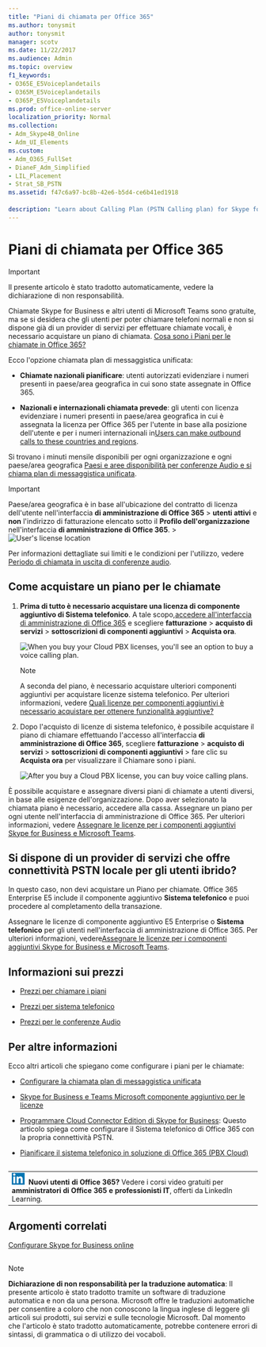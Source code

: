 ```yaml
---
title: "Piani di chiamata per Office 365"
ms.author: tonysmit
author: tonysmit
manager: scotv
ms.date: 11/22/2017
ms.audience: Admin
ms.topic: overview
f1_keywords:
- O365E_E5Voiceplandetails
- O365M_E5Voiceplandetails
- O365P_E5Voiceplandetails
ms.prod: office-online-server
localization_priority: Normal
ms.collection:
- Adm_Skype4B_Online
- Adm_UI_Elements
ms.custom:
- Adm_O365_FullSet
- DianeF_Adm_Simplified
- LIL_Placement
- Strat_SB_PSTN
ms.assetid: f47c6a97-bc8b-42e6-b5d4-ce6b41ed1918

description: "Learn about Calling Plan (PSTN Calling plan) for Skype for business options and how to get licenses for your organization. "
---
```


# Piani di chiamata per Office 365

> [!IMPORTANT]
> Il presente articolo è stato tradotto automaticamente, vedere la dichiarazione di non responsabilità.  
  
Chiamate Skype for Business e altri utenti di Microsoft Teams sono gratuite, ma se si desidera che gli utenti per poter chiamare telefoni normali e non si dispone già di un provider di servizi per effettuare chiamate vocali, è necessario acquistare un piano di chiamata. [Cosa sono i Piani per le chiamate in Office 365?](../what-are-calling-plans-in-office-365/what-are-calling-plans-in-office-365.md)
  
Ecco l'opzione chiamata plan di messaggistica unificata:
  
- **Chiamate nazionali pianificare**: utenti autorizzati evidenziare i numeri presenti in paese/area geografica in cui sono state assegnate in Office 365.
    
- **Nazionali e internazionali chiamata prevede**: gli utenti con licenza evidenziare i numeri presenti in paese/area geografica in cui è assegnata la licenza per Office 365 per l'utente in base alla posizione dell'utente e per i numeri internazionali in[Users can make outbound calls to these countries and regions](../countries-and-region-availability-for-audio-conferencing-and-calling-plans/users-can-make-outbound-calls-to-these-countries-and-regions.md).
    
Si trovano i minuti mensile disponibili per ogni organizzazione e ogni paese/area geografica [Paesi e aree disponibilità per conferenze Audio e si chiama plan di messaggistica unificata](../countries-and-region-availability-for-audio-conferencing-and-calling-plans/countries-and-region-availability-for-audio-conferencing-and-calling-plans.md).
  
> [!IMPORTANT]
> Paese/area geografica è in base all'ubicazione del contratto di licenza dell'utente nell'interfaccia **di amministrazione di Office 365** > **utenti attivi** e **non** l'indirizzo di fatturazione elencato sotto il **Profilo dell'organizzazione** nell'interfaccia **di amministrazione di Office 365**. > ![User's license location](../images/cc1e16d1-8a5e-43e0-99a3-dc991efdfbab.png)
  
Per informazioni dettagliate sui limiti e le condizioni per l'utilizzo, vedere [Periodo di chiamata in uscita di conferenze audio](../accessibility-and-regulatory/audio-conferencing-complimentary-dial-out-period.md).
  
## Come acquistare un piano per le chiamate

1. **Prima di tutto è necessario acquistare una licenza di componente aggiuntivo di **Sistema telefonico****. A tale scopo,[accedere all'interfaccia di amministrazione di Office 365](https://portal.office.com/adminportal/home?add=sub&amp;adminportal=1#/catalog) e scegliere **fatturazione** > **acquisto di servizi** > **sottoscrizioni di componenti aggiuntivi** > **Acquista ora**.
    
    ![When you buy your Cloud PBX licenses, you'll see an option to buy a voice calling plan.](../images/5893fca0-292c-4cdf-9b43-c507a8b44b74.png)
  
    > [!NOTE]
    > A seconda del piano, è necessario acquistare ulteriori componenti aggiuntivi per acquistare licenze sistema telefonico. Per ulteriori informazioni, vedere [Quali licenze per componenti aggiuntivi è necessario acquistare per ottenere funzionalità aggiuntive? ](skype-for-business-and-microsoft-teams-add-on-licensing.md#bkmk_whichaddons)
  
2. Dopo l'acquisto di licenze di sistema telefonico, è possibile acquistare il piano di chiamare effettuando l'accesso all'interfaccia **di amministrazione di Office 365**, scegliere **fatturazione** > **acquisto di servizi** > **sottoscrizioni di componenti aggiuntivi** > fare clic su **Acquista ora** per visualizzare il Chiamare sono i piani.
    
    ![After you buy a Cloud PBX license, you can buy voice calling plans.](../images/ab2d6dce-56eb-4bbc-ac1a-430b0c065d18.png)
  
È possibile acquistare e assegnare diversi piani di chiamate a utenti diversi, in base alle esigenze dell'organizzazione. Dopo aver selezionato la chiamata piano è necessario, accedere alla cassa. Assegnare un piano per ogni utente nell'interfaccia di amministrazione di Office 365. Per ulteriori informazioni, vedere [Assegnare le licenze per i componenti aggiuntivi Skype for Business e Microsoft Teams](assign-skype-for-business-and-microsoft-teams-licenses.md).
  
## Si dispone di un provider di servizi che offre connettività PSTN locale per gli utenti ibrido?

In questo caso, non devi acquistare un Piano per chiamate. Office 365 Enterprise E5 include il componente aggiuntivo **Sistema telefonico** e puoi procedere al completamento della transazione.
  
Assegnare le licenze di componente aggiuntivo E5 Enterprise o **Sistema telefonico** per gli utenti nell'interfaccia di amministrazione di Office 365. Per ulteriori informazioni, vedere[Assegnare le licenze per i componenti aggiuntivi Skype for Business e Microsoft Teams](assign-skype-for-business-and-microsoft-teams-licenses.md).
  
## Informazioni sui prezzi

- [Prezzi per chiamare i piani](https://go.microsoft.com/fwlink/?LinkId=799761)
    
- [Prezzi per sistema telefonico](https://go.microsoft.com/fwlink/?linkid=799763)
    
- [Prezzi per le conferenze Audio](https://go.microsoft.com/fwlink/?linkid=799762)
    
## Per altre informazioni

Ecco altri articoli che spiegano come configurare i piani per le chiamate:
  
- [Configurare la chiamata plan di messaggistica unificata](../what-are-calling-plans-in-office-365/set-up-calling-plans.md)
    
- [Skype for Business e Teams Microsoft componente aggiuntivo per le licenze](skype-for-business-and-microsoft-teams-add-on-licensing.md)
    
- [Programmare Cloud Connector Edition di Skype for Business](https://technet.microsoft.com/EN-US/library/Mt605227.aspx): Questo articolo spiega come configurare il Sistema telefonico di Office 365 con la propria connettività PSTN.
    
- [Pianificare il sistema telefonico in soluzione di Office 365 (PBX Cloud)](https://go.microsoft.com/fwlink/p/?LinkId=717926)
    
## 

||
|:-----|
|![Icona breve di LinkedIn Learning.](../images/7e5cb7c8-dc66-4c9a-a16d-a30f10a970bd.png) **Nuovi utenti di Office 365?**         Vedere i corsi video gratuiti per **amministratori di Office 365 e professionisti IT**, offerti da LinkedIn Learning. |
   
## Argomenti correlati

[Configurare Skype for Business online](../set-up-skype-for-business-online/set-up-skype-for-business-online.md)
  
## 
<a name="MT_Footer"> </a>

> [!NOTE]
> **Dichiarazione di non responsabilità per la traduzione automatica**: Il presente articolo è stato tradotto tramite un software di traduzione automatica e non da una persona. Microsoft offre le traduzioni automatiche per consentire a coloro che non conoscono la lingua inglese di leggere gli articoli sui prodotti, sui servizi e sulle tecnologie Microsoft. Dal momento che l'articolo è stato tradotto automaticamente, potrebbe contenere errori di sintassi, di grammatica o di utilizzo dei vocaboli. 
  

